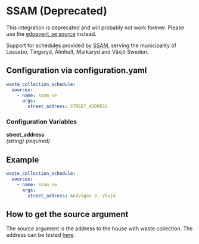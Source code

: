 # SSAM (Deprecated)

This integration is deprecated and will probably not work forever. Please use the [edpevent_se source](https://github.com/mampfes/hacs_waste_collection_schedule/blob/master/doc/source/edpevent_se.md) instead.

Support for schedules provided by [SSAM](https://ssam.se/mitt-ssam/hamtdagar.html), serving the municipality of Lessebo, Tingsryd, Älmhult, Markaryd and Växjö Sweden.

## Configuration via configuration.yaml

```yaml
waste_collection_schedule:
  sources:
    - name: ssam_se
      args:
        street_address: STREET_ADDRESS
```

### Configuration Variables

**street_address**  
*(string) (required)*

## Example

```yaml
waste_collection_schedule:
  sources:
    - name: ssam_se
      args:
        street_address: Andvägen 3, Växjö
```

## How to get the source argument

The source argument is the address to the house with waste collection. The address can be tested [here](https://ssam.se/mitt-ssam/hamtdagar.html).
